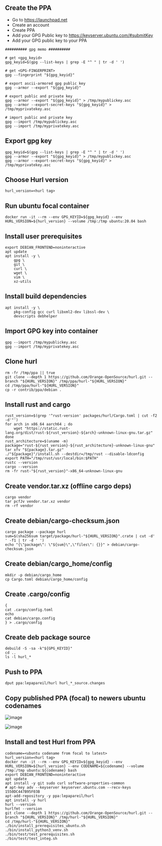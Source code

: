 ## Create the PPA

- Go to https://launchpad.net
- Create an account
- Create PPA
- Add your GPG Public key to https://keyserver.ubuntu.com/#submitKey
- Add your GPG public key to your PPA

```
########## gpg memo ##########

# get <gpg_keyid>
gpg_keyid=$(gpg --list-keys | grep -E "^ " | tr -d ' ')

# get <GPG-FINGERPRINT>
gpg --fingerprint "${gpg_keyid}"

# export ascii-armored gpg public key
gpg --armor --export "${gpg_keyid}"

# export public and private key
gpg --armor --export "${gpg_keyid}" > /tmp/mypublickey.asc
gpg --armor --export-secret-keys "${gpg_keyid}" > /tmp/myprivatekey.asc

# import public and private key
gpg --import /tmp/mypublickey.asc
gpg --import /tmp/myprivatekey.asc
```

## Export gpg key

```
gpg_keyid=$(gpg --list-keys | grep -E "^ " | tr -d ' ')
gpg --armor --export "${gpg_keyid}" > /tmp/mypublickey.asc
gpg --armor --export-secret-keys "${gpg_keyid}" > /tmp/myprivatekey.asc
```
## Choose Hurl version

```
hurl_version=<hurl tag>
```
## Run ubuntu focal container

```
docker run -it --rm --env GPG_KEYID=${gpg_keyid} --env HURL_VERSION=${hurl_version} --volume /tmp:/tmp ubuntu:20.04 bash
```

## Install user prerequisites

```
export DEBIAN_FRONTEND=noninteractive
apt update
apt install -y \
    gpg \
    git \
    curl \
    wget \
    vim \
    xz-utils
```

## Install build dependencies

```
apt install -y \
    pkg-config gcc curl libxml2-dev libssl-dev \
    devscripts debhelper
```

## Import GPG key into container

```
gpg --import /tmp/mypublickey.asc
gpg --import /tmp/myprivatekey.asc
```

## Clone hurl

```
rm -fr /tmp/ppa || true
git clone --depth 1 https://github.com/Orange-OpenSource/hurl.git --branch "${HURL_VERSION}" /tmp/ppa/hurl-"${HURL_VERSION}"
cd /tmp/ppa/hurl-"${HURL_VERSION}"
cp -r contrib/ppa/debian .
```

## Install rust and cargo

```
rust_version=$(grep '^rust-version' packages/hurl/Cargo.toml | cut -f2 -d'"')
for arch in x86_64 aarch64 ; do 
    wget "https://static.rust-lang.org/dist/rust-${rust_version}-${arch}-unknown-linux-gnu.tar.gz"
done
rust_architecture=$(uname -m)
package="rust-${rust_version}-${rust_architecture}-unknown-linux-gnu"
tar xfv "${package}.tar.gz"
./"${package}"/install.sh --destdir=/tmp/rust --disable-ldconfig
export PATH="/tmp/rust/usr/local/bin:$PATH"
rustc --version
cargo --version
rm -fr rust-"${rust_version}"-x86_64-unknown-linux-gnu
```

## Create vendor.tar.xz (offline cargo deps)

```
cargo vendor
tar pcfJv vendor.tar.xz vendor
rm -rf vendor
```

## Create debian/cargo-checksum.json

```
cargo package --package hurl
sum=$(sha256sum target/package/hurl-"${HURL_VERSION}".crate | cut -d' ' -f1 | tr -d ' ')
echo "{\"package\": \"${sum}\",\"files\": {}}" > debian/cargo-checksum.json
```

## Create debian/cargo_home/config

```
mkdir -p debian/cargo_home
cp Cargo.toml debian/cargo_home/config
```

## Create .cargo/config

```
{
cat .cargo/config.toml
echo
cat debian/cargo.config
} > .cargo/config
```

## Create deb package source

```
debuild -S -sa -k"${GPG_KEYID}"
cd ..
ls -l hurl_*
```

## Push to PPA

```
dput ppa:lepapareil/hurl hurl_*_source.changes
```

## Copy published PPA (focal) to newers ubuntu codenames

![image](https://github.com/user-attachments/assets/8e7d506a-d266-44eb-8d2f-48431defb890)

![image](https://github.com/user-attachments/assets/9304a5d9-1422-4320-915f-11b3cf3d1c27)

## Install and test Hurl from PPA

```shell
codename=<ubuntu codename from focal to latest>
hurl_version=<hurl tag>
docker run -it --rm --env GPG_KEYID=${gpg_keyid} --env HURL_VERSION=${hurl_version} --env CODENAME=${codename} --volume /tmp:/tmp ubuntu:${codename} bash
export DEBIAN_FRONTEND=noninteractive
apt update
apt install -y git sudo curl software-properties-common
# apt-key adv --keyserver keyserver.ubuntu.com --recv-keys 1550DC447B95F03B
apt-add-repository -y ppa:lepapareil/hurl
apt install -y hurl
hurl --version
hurlfmt --version
git clone --depth 1 https://github.com/Orange-OpenSource/hurl.git --branch "${HURL_VERSION}" /tmp/hurl-"${HURL_VERSION}"
cd /tmp/hurl-"${HURL_VERSION}"
./bin/install_prerequisites_ubuntu.sh
./bin/install_python3_venv.sh
./bin/test/test_prerequisites.sh
./bin/test/test_integ.sh
```
